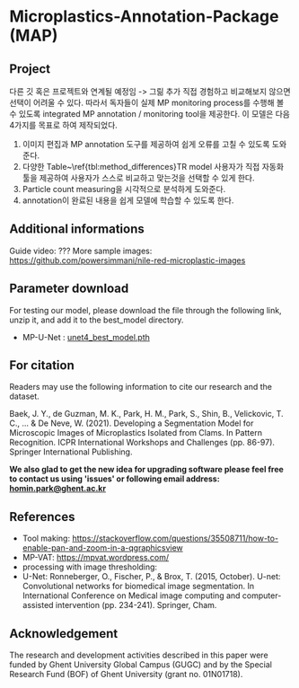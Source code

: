 # Microplastics-Annotation-Package (MAP)

## Project
다른 깃 혹은 프로젝트와 연계될 예정임 -> 그릶 추가 
직접 경험하고 비교해보지 않으면 선택이 어려울 수 있다. 따라서 독자들이 실제 MP monitoring process를 수행해 볼 수 있도록  integrated MP annotation / monitoring tool을 제공한다. 이 모델은 다음 4가지를 목표로 하여 제작되었다. 

1. 이미지 편집과 MP annotation 도구를 제공하여 쉽게 오류를 고칠 수 있도록 도와준다. 
2. 다양한 Table~\ref{tbl:method_differences}TR model 사용자가 직접 자동화 툴을 제공하여 사용자가 스스로 비교하고 맞는것을 선택할 수 있게 한다. 
3. Particle count measuring을 시각적으로 분석하게 도와준다. 
4. annotation이 완료된 내용을 쉽게 모델에 학습할 수 있도록 한다. 


## Additional informations

Guide video: ???
More sample images: https://github.com/powersimmani/nile-red-microplastic-images

## Parameter download

For testing our model, please download the file through the following link, unzip it, and add it to the best_model directory.

* MP-U-Net : [unet4_best_model.pth](https://drive.google.com/file/d/1wG1WYUtJ49oS0JYVET-33aYvShEKotjf/view?usp=sharing)

## For citation

Readers may use the following information to cite our research and the dataset.

Baek, J. Y., de Guzman, M. K., Park, H. M., Park, S., Shin, B., Velickovic, T. C., ... & De Neve, W. (2021). Developing a Segmentation Model for Microscopic Images of Microplastics Isolated from Clams. In Pattern Recognition. ICPR International Workshops and Challenges (pp. 86-97). Springer International Publishing.

**We also glad to get the new idea for upgrading software please feel free to contact us using 'issues' or following email address: homin.park@ghent.ac.kr**

## References

- Tool making: https://stackoverflow.com/questions/35508711/how-to-enable-pan-and-zoom-in-a-qgraphicsview
- MP-VAT: https://mpvat.wordpress.com/
- processing with image thresholding: 
- U-Net: Ronneberger, O., Fischer, P., & Brox, T. (2015, October). U-net: Convolutional networks for biomedical image segmentation. In International Conference on Medical image computing and computer-assisted intervention (pp. 234-241). Springer, Cham.


## Acknowledgement

The research and development activities described in this paper were funded by Ghent University Global Campus (GUGC) and by the Special Research Fund (BOF) of Ghent University (grant no. 01N01718).

